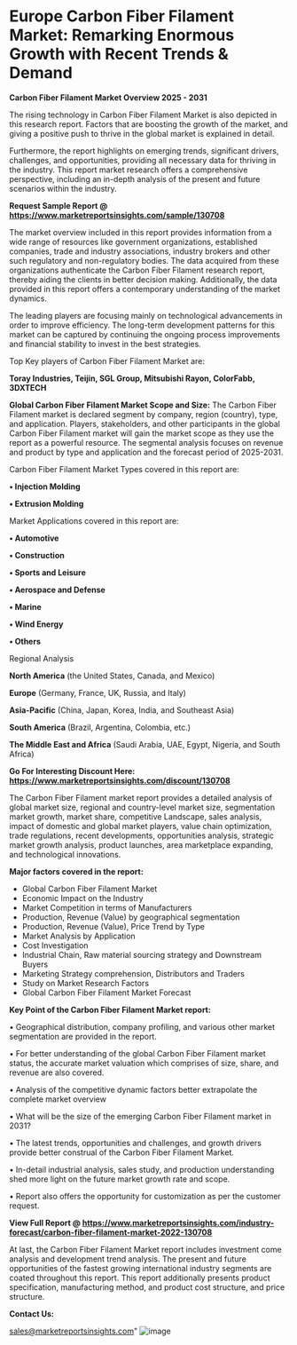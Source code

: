 # Europe Carbon Fiber Filament Market: Remarking Enormous Growth with Recent Trends & Demand

<Strong> Carbon Fiber Filament Market Overview 2025 - 2031</strong>

The rising technology in Carbon Fiber Filament Market is also depicted in this research report. Factors that are boosting the growth of the market, and giving a positive push to thrive in the global market is explained in detail.

Furthermore, the report highlights on emerging trends, significant drivers, challenges, and opportunities, providing all necessary data for thriving in the industry. This report market research offers a comprehensive perspective, including an in-depth analysis of the present and future scenarios within the industry.

<strong>Request Sample Report @ <a href=https://www.marketreportsinsights.com/sample/130708>https://www.marketreportsinsights.com/sample/130708</a></strong>

The market overview included in this report provides information from a wide range of resources like government organizations, established companies, trade and industry associations, industry brokers and other such regulatory and non-regulatory bodies. The data acquired from these organizations authenticate the Carbon Fiber Filament research report, thereby aiding the clients in better decision making. Additionally, the data provided in this report offers a contemporary understanding of the market dynamics.

The leading players are focusing mainly on technological advancements in order to improve efficiency. The long-term development patterns for this market can be captured by continuing the ongoing process improvements and financial stability to invest in the best strategies.

Top Key players of Carbon Fiber Filament Market are:

<strong>Toray Industries, Teijin, SGL Group, Mitsubishi Rayon, ColorFabb, 3DXTECH</strong>

<strong><b>Global Carbon Fiber Filament Market Scope and Size:</b></strong>
The Carbon Fiber Filament market is declared segment by company, region (country), type, and application. Players, stakeholders, and other participants in the global Carbon Fiber Filament market will gain the market scope as they use the report as a powerful resource. The segmental analysis focuses on revenue and product by type and application and the forecast period of 2025-2031.

Carbon Fiber Filament Market Types covered in this report are:

<strong>• Injection Molding

• Extrusion Molding</strong>

Market Applications covered in this report are:

<strong>• Automotive

• Construction

• Sports and Leisure

• Aerospace and Defense

• Marine

• Wind Energy

• Others</strong> 

Regional Analysis

<strong>North America</strong> (the United States, Canada, and Mexico)

<strong>Europe</strong> (Germany, France, UK, Russia, and Italy)

<strong>Asia-Pacific</strong> (China, Japan, Korea, India, and Southeast Asia)

<strong>South America</strong> (Brazil, Argentina, Colombia, etc.)

<strong>The Middle East and Africa</strong> (Saudi Arabia, UAE, Egypt, Nigeria, and South Africa)

<strong>Go For Interesting Discount Here: <a href=https://www.marketreportsinsights.com/discount/130708>https://www.marketreportsinsights.com/discount/130708</a></strong>

The Carbon Fiber Filament market report provides a detailed analysis of global market size, regional and country-level market size, segmentation market growth, market share, competitive Landscape, sales analysis, impact of domestic and global market players, value chain optimization, trade regulations, recent developments, opportunities analysis, strategic market growth analysis, product launches, area marketplace expanding, and technological innovations.

<strong><b>Major factors covered in the report:</b></strong>
<ul>
  <li>Global Carbon Fiber Filament Market </li>
  <li>Economic Impact on the Industry</li>
  <li>Market Competition in terms of Manufacturers</li>
  <li>Production, Revenue (Value) by geographical segmentation</li>
  <li>Production, Revenue (Value), Price Trend by Type</li>
  <li>Market Analysis by Application</li>
  <li>Cost Investigation</li>
  <li>Industrial Chain, Raw material sourcing strategy and Downstream Buyers</li>
  <li>Marketing Strategy comprehension, Distributors and Traders</li>
  <li>Study on Market Research Factors</li>
  <li>Global Carbon Fiber Filament Market Forecast</li>
</ul>

<strong><b>Key Point of the Carbon Fiber Filament Market report:</b></strong>

• Geographical distribution, company profiling, and various other market segmentation are provided in the report.

• For better understanding of the global Carbon Fiber Filament market status, the accurate market valuation which comprises of size, share, and revenue are also covered.

• Analysis of the competitive dynamic factors better extrapolate the complete market overview

• What will be the size of the emerging Carbon Fiber Filament market in 2031?

• The latest trends, opportunities and challenges, and growth drivers provide better construal of the Carbon Fiber Filament Market.

• In-detail industrial analysis, sales study, and production understanding shed more light on the future market growth rate and scope.

• Report also offers the opportunity for customization as per the customer request.

<strong><b>View Full Report @ <a href=https://www.marketreportsinsights.com/industry-forecast/carbon-fiber-filament-market-2022-130708>https://www.marketreportsinsights.com/industry-forecast/carbon-fiber-filament-market-2022-130708</a></b></strong>


At last, the Carbon Fiber Filament Market report includes investment come analysis and development trend analysis. The present and future opportunities of the fastest growing international industry segments are coated throughout this report. This report additionally presents product specification, manufacturing method, and product cost structure, and price structure.

<strong>Contact Us:</strong>

sales@marketreportsinsights.com"
![image](https://github.com/user-attachments/assets/fed2bfef-a508-41b4-854c-ce9a72e99a3d)
